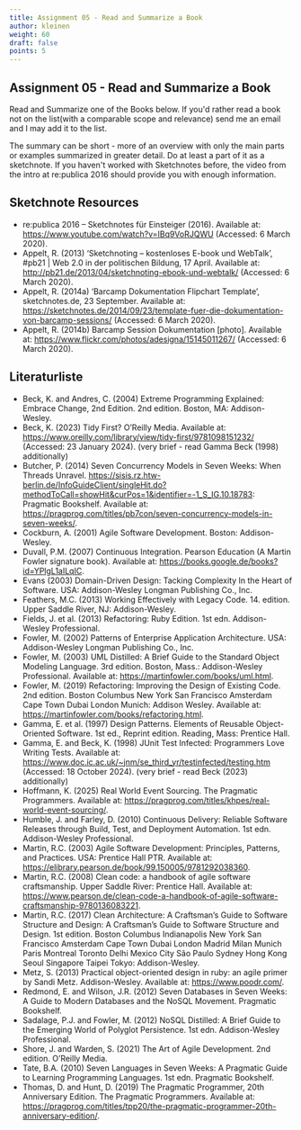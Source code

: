 ```yaml
---
title: Assignment 05 - Read and Summarize a Book
author: kleinen
weight: 60
draft: false
points: 5
---
```

## Assignment 05 - Read and Summarize a Book


Read and Summarize one of the Books below. If you'd rather read a book not on the list(with a comparable scope and relevance) send me an email and I may add it to the list.

The summary can be short - more of an overview with only the main parts or examples summarized in greater detail. Do at least a part of it as a sketchnote. If you haven't worked with Sketchnotes before, the video from the intro at re:publica 2016 should provide you with enough information.

## Sketchnote Resources

 - re:publica 2016 – Sketchnotes für Einsteiger (2016). Available at: https://www.youtube.com/watch?v=IBq9VoRJQWU (Accessed: 6 March 2020).
 - Appelt, R. (2013) ‘Sketchnoting – kostenloses E-book und WebTalk’, #pb21 | Web 2.0 in der politischen Bildung, 17 April. Available at: http://pb21.de/2013/04/sketchnoting-ebook-und-webtalk/ (Accessed: 6 March 2020).
 - Appelt, R. (2014a) ‘Barcamp Dokumentation Flipchart Template’, sketchnotes.de, 23 September. Available at: https://sketchnotes.de/2014/09/23/template-fuer-die-dokumentation-von-barcamp-sessions/ (Accessed: 6 March 2020).
 - Appelt, R. (2014b) Barcamp Session Dokumentation [photo]. Available at: https://www.flickr.com/photos/adesigna/15145011267/ (Accessed: 6 March 2020).


 ## Literaturliste
 
 - Beck, K. and Andres, C. (2004) Extreme Programming Explained: Embrace Change, 2nd Edition. 2nd edition. Boston, MA: Addison-Wesley.
- Beck, K. (2023) Tidy First? O’Reilly Media. Available at: https://www.oreilly.com/library/view/tidy-first/9781098151232/ (Accessed: 23 January 2024). (very brief - read Gamma Beck (1998) additionally)
- Butcher, P. (2014) Seven Concurrency Models in Seven Weeks: When Threads Unravel. https://sisis.rz.htw-berlin.de/InfoGuideClient/singleHit.do?methodToCall=showHit&curPos=1&identifier=-1_S_IG.10.18783: Pragmatic Bookshelf. Available at: https://pragprog.com/titles/pb7con/seven-concurrency-models-in-seven-weeks/.
 - Cockburn, A. (2001) Agile Software Development. Boston: Addison-Wesley.
 - Duvall, P.M. (2007) Continuous Integration. Pearson Education (A Martin Fowler signature book). Available at: https://books.google.de/books?id=YPlgL1aILqIC.
 - Evans (2003) Domain-Driven Design: Tacking Complexity In the Heart of Software. USA: Addison-Wesley Longman Publishing Co., Inc.
 - Feathers, M.C. (2013) Working Effectively with Legacy Code. 14. edition. Upper Saddle River, NJ: Addison-Wesley.
 - Fields, J. et al. (2013) Refactoring: Ruby Edition. 1st edn. Addison-Wesley Professional.
 - Fowler, M. (2002) Patterns of Enterprise Application Architecture. USA: Addison-Wesley Longman Publishing Co., Inc.
 - Fowler, M. (2003) UML Distilled: A Brief Guide to the Standard Object Modeling Language. 3rd edition. Boston, Mass.: Addison-Wesley Professional. Available at: https://martinfowler.com/books/uml.html.
 - Fowler, M. (2019) Refactoring: Improving the Design of Existing Code. 2nd edition. Boston Columbus New York San Francisco Amsterdam Cape Town Dubai London Munich: Addison Wesley. Available at: https://martinfowler.com/books/refactoring.html.
 - Gamma, E. et al. (1997) Design Patterns. Elements of Reusable Object-Oriented Software. 1st ed., Reprint edition. Reading, Mass: Prentice Hall.
 - Gamma, E. and Beck, K. (1998) JUnit Test Infected: Programmers Love Writing Tests. Available at: https://www.doc.ic.ac.uk/~jnm/se_third_yr/testinfected/testing.htm (Accessed: 18 October 2024).
 (very brief - read Beck (2023) additionally)
 - Hoffmann, K. (2025) Real World Event Sourcing. The Pragmatic Programmers. Available at: https://pragprog.com/titles/khpes/real-world-event-sourcing/.
 - Humble, J. and Farley, D. (2010) Continuous Delivery: Reliable Software Releases through Build, Test, and Deployment Automation. 1st edn. Addison-Wesley Professional.
 - Martin, R.C. (2003) Agile Software Development: Principles, Patterns, and Practices. USA: Prentice Hall PTR. Available at: https://elibrary.pearson.de/book/99.150005/9781292038360.
 - Martin, R.C. (2008) Clean code: a handbook of agile software craftsmanship. Upper Saddle River: Prentice Hall. Available at: https://www.pearson.de/clean-code-a-handbook-of-agile-software-craftsmanship-9780136083221.
 - Martin, R.C. (2017) Clean Architecture: A Craftsman’s Guide to Software Structure and Design: A Craftsman’s Guide to Software Structure and Design. 1st edition. Boston Columbus Indianapolis New York San Francisco Amsterdam Cape Town Dubai London Madrid Milan Munich Paris Montreal Toronto Delhi Mexico City São Paulo Sydney Hong Kong Seoul Singapore Taipei Tokyo: Addison-Wesley.
 - Metz, S. (2013) Practical object-oriented design in ruby: an agile primer by Sandi Metz. Addison-Wesley. Available at: https://www.poodr.com/.
 - Redmond, E. and Wilson, J.R. (2012) Seven Databases in Seven Weeks: A Guide to Modern Databases and the NoSQL Movement. Pragmatic Bookshelf.
 - Sadalage, P.J. and Fowler, M. (2012) NoSQL Distilled: A Brief Guide to the Emerging World of Polyglot Persistence. 1st edn. Addison-Wesley Professional.
 - Shore, J. and Warden, S. (2021) The Art of Agile Development. 2nd edition. O’Reilly Media.
 - Tate, B.A. (2010) Seven Languages in Seven Weeks: A Pragmatic Guide to Learning Programming Languages. 1st edn. Pragmatic Bookshelf.
 - Thomas, D. and Hunt, D. (2019) The Pragmatic Programmer, 20th Anniversary Edition. The Pragmatic Programmers. Available at: https://pragprog.com/titles/tpp20/the-pragmatic-programmer-20th-anniversary-edition/.

